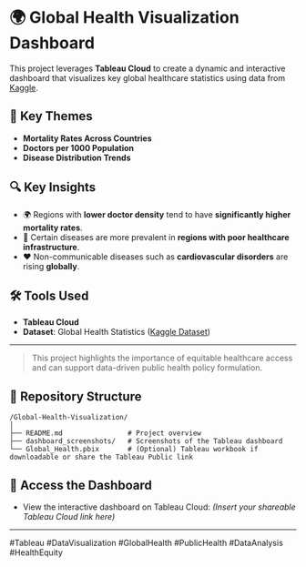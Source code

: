 
# 🌍 Global Health Visualization Dashboard

This project leverages **Tableau Cloud** to create a dynamic and interactive dashboard that visualizes key global healthcare statistics using data from [Kaggle](https://www.kaggle.com/datasets/malaiarasugraj/global-health-statistics/discussion).

## 📌 Key Themes

- **Mortality Rates Across Countries**
- **Doctors per 1000 Population**
- **Disease Distribution Trends**

## 🔍 Key Insights

- 🌍 Regions with **lower doctor density** tend to have **significantly higher mortality rates**.
- 🚨 Certain diseases are more prevalent in **regions with poor healthcare infrastructure**.
- ❤️ Non-communicable diseases such as **cardiovascular disorders** are rising **globally**.

## 🛠️ Tools Used

- **Tableau Cloud**
- **Dataset**: Global Health Statistics ([Kaggle Dataset](https://www.kaggle.com/datasets/malaiarasugraj/global-health-statistics))

---

> This project highlights the importance of equitable healthcare access and can support data-driven public health policy formulation.

## 📁 Repository Structure

```plaintext
/Global-Health-Visualization/
│
├── README.md                # Project overview
├── dashboard_screenshots/   # Screenshots of the Tableau dashboard
└── Global_Health.pbix       # (Optional) Tableau workbook if downloadable or share the Tableau Public link
```

## 🔗 Access the Dashboard

- View the interactive dashboard on Tableau Cloud: *(Insert your shareable Tableau Cloud link here)*

---

#Tableau #DataVisualization #GlobalHealth #PublicHealth #DataAnalysis #HealthEquity
